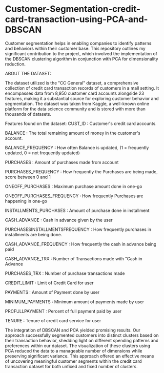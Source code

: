 # Customer-Segmentation-credit-card-transaction-using-PCA-and-DBSCAN
Customer segmentation helps in enabling companies to identify patterns and behaviors within their customer base. This repository outlines my significant contribution to the project, which involved the implementation of the DBSCAN clustering algorithm in conjunction with PCA for dimensionality reduction.

ABOUT THE DATASET:

The dataset utilized is the "CC General" dataset, a comprehensive collection of credit card transaction records of customers in a mall setting. It encompasses data from 8,950 customer card accounts alongside 23 features, making it a substantial source for exploring customer behavior and segmentation. The dataset was taken from Kaggle, a  well-known online platform for the data science community and is stored with more than thousands of datasets.  

Features found on the dataset: 
CUST_ID : Customer's credit card accounts.

BALANCE : The total remaining amount of money in the customer's account.

BALANCE_FREQUENCY : How often Balance is updated, (1 = frequently updated, 0 = not frequently updated)

PURCHASES : Amount of purchases made from account

PURCHASES_FREQUENCY : How frequently the Purchases are being made, score between 0 and 1

ONEOFF_PURCHASES : Maximum purchase amount done in one-go

ONEOFF_PURCHASES_FREQUENCY : How frequently Purchases are happening in one-go

INSTALLMENTS_PURCHASES : Amount of purchase done in installment

CASH_ADVANCE : Cash in advance given by the user

PURCHASESINSTALLMENTSFREQUENCY : How frequently purchases in installments are being done. 

CASH_ADVANCE_FREQUENCY : How frequently the cash in advance being paid

CASH_ADVANCE_TRX : Number of Transactions made with "Cash in Advance 

PURCHASES_TRX : Number of purchase transactions made

CREDIT_LIMIT : Limit of Credit Card for user

PAYMENTS : Amount of Payment done by user

MINIMUM_PAYMENTS : Minimum amount of payments made by user

PRCFULLPAYMENT : Percent of full payment paid by user

TENURE : Tenure of credit card service for user

The integration of DBSCAN and PCA yielded promising results. Our approach successfully segmented customers into distinct clusters based on their transaction behavior, shedding light on different spending patterns and preferences within our dataset. The visualization of these clusters using PCA reduced the data to a manageable number of dimensions while preserving significant variance. This approach offered an effective means of uncovering meaningful customer segments within the credit card transaction dataset for both unfixed and fixed number of clusters.
